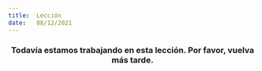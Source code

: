 ```yaml
---
title:  Lección
date:   08/12/2021
---
```


### <center>Todavía estamos trabajando en esta lección. Por favor, vuelva más tarde.</center>